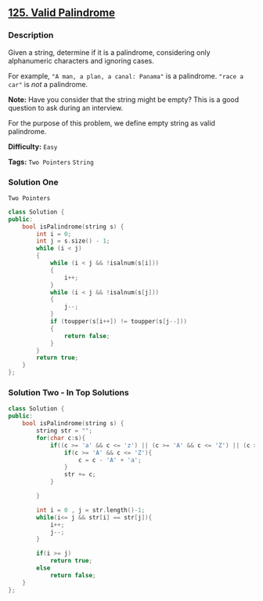 ## [125. Valid Palindrome](https://leetcode.com/problems/valid-palindrome/#/description)

### Description

Given a string, determine if it is a palindrome, considering only alphanumeric characters and ignoring cases.

For example,
`"A man, a plan, a canal: Panama"` is a palindrome.
`"race a car"` is _not_ a palindrome.

**Note:**
Have you consider that the string might be empty? This is a good question to ask during an interview.

For the purpose of this problem, we define empty string as valid palindrome.

**Difficulty:** `Easy`

**Tags:** `Two Pointers` `String`

### Solution One

`Two Pointers`

```c++
class Solution {
public:
    bool isPalindrome(string s) {
        int i = 0;
        int j = s.size() - 1;
        while (i < j)
        {
            while (i < j && !isalnum(s[i]))
            {
                i++;
            }
            while (i < j && !isalnum(s[j]))
            {
                j--;
            }
            if (toupper(s[i++]) != toupper(s[j--]))
            {
                return false;
            }
        }
        return true;
    }
};
```

### Solution Two - In Top Solutions

```c++
class Solution {
public:
    bool isPalindrome(string s) {
        string str = "";
        for(char c:s){
            if((c >= 'a' && c <= 'z') || (c >= 'A' && c <= 'Z') || (c >='0') && (c <= '9')){
                if(c >= 'A' && c <= 'Z'){
                    c = c - 'A' + 'a';
                }
                str += c;
            }

        }

        int i = 0 , j = str.length()-1;
        while(i<= j && str[i] == str[j]){
            i++;
            j--;
        }

        if(i >= j)
            return true;
        else
            return false;
    }
};
```
